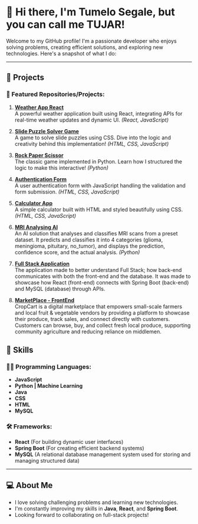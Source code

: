 # 👋 Hi there, I'm Tumelo Segale, but you can call me TUJAR!

Welcome to my GitHub profile! I'm a passionate developer who enjoys solving problems, creating efficient solutions, and exploring new technologies. Here's a snapshot of what I do:

---

## 🔭 Projects

### 🌟 Featured Repositories/Projects:

1. **[Weather App React](https://github.com/Tumelo-Segale/Weather-App-React)**  
   A powerful weather application built using React, integrating APIs for real-time weather updates and dynamic UI. *(React, JavaScript)*  

2. **[Slide Puzzle Solver Game](https://github.com/Tumelo-Segale/Slide-Puzzle-Solver-Game)**  
   A game to solve slide puzzles using CSS. Dive into the logic and creativity behind this implementation! *(HTML, CSS, JavaScript)*  

3. **[Rock Paper Scissor](https://github.com/Tumelo-Segale/Rock-Paper-Scissor)**  
   The classic game implemented in Python. Learn how I structured the logic to make this interactive! *(Python)*  

4. **[Authentication Form](https://github.com/Tumelo-Segale/Authentication-Form)**  
   A user authentication form with JavaScript handling the validation and form submission. *(HTML, CSS, JavaScript)*  

5. **[Calculator App](https://github.com/Tumelo-Segale/Calculator-App)**  
   A simple calculator built with HTML and styled beautifully using CSS. *(HTML, CSS, JavaScript)*  

6. **[MRI Analysing AI](https://github.com/B-A-QUANTUM-AI)**  
   An AI solution that analyses and classifies MRI scans from a preset dataset. It predicts and classifies it into 4 categories (glioma, meningioma, pituitary, no_tumor), and displays the prediction, confidence score, and the actual analysis. *(Python)*

7. **[Full Stack Application](https://github.com/Tumelo-Segale/Full-Stack)**  
   The application made to better understand Full Stack; how back-end communicates with both the front-end and the database. It was made to showcase how React (front-end) connects with Spring Boot (back-end) and MySQL (database) through APIs.

8. **[MarketPlace - FrontEnd](https://github.com/Tumelo-Segale/MarketPlace)**  
   CropCart is a digital marketplace that empowers small-scale farmers and local fruit & vegetable vendors by providing a platform to showcase their produce, track sales, and connect directly with customers. Customers can browse, buy, and collect fresh local produce, supporting community agriculture and reducing reliance on middlemen.

## 🌱 Skills

### 🧑‍💻 Programming Languages:
- **JavaScript**
- **Python | Machine Learning**
- **Java**
- **CSS**
- **HTML**
- **MySQL**

### 🛠️ Frameworks:
- **React** (For building dynamic user interfaces)
- **Spring Boot** (For creating efficient backend systems)
- **MySQL** (A relational database management system used for storing and managing structured data)
---

## 💻 About Me
- I love solving challenging problems and learning new technologies.
- I'm constantly improving my skills in **Java**, **React**, and **Spring Boot**.
- Looking forward to collaborating on full-stack projects!
